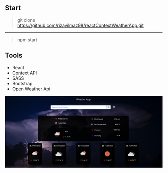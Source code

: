 ## Start

> git clone https://github.com/rizayilmaz98/reactContextWeatherApp.git
---
> npm start

## Tools

- React
- Context API
- SASS
- Bootstrap
- Open Weather Api

![](./src/assets/projectImg.png)
